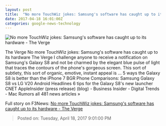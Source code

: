 ```yaml
---
layout: post
title:  "No more TouchWiz jokes: Samsung's software has caught up to its hardware - The Verge"
date: 2017-04-18 16:01:00Z
categories: google-news-technology
---
```


![No more TouchWiz jokes: Samsung's software has caught up to its hardware - The Verge](https://cdn0.vox-cdn.com/thumbor/tSPrG2uQ-LAi-633aPxITr8fFZg=/0x186:2040x1334/1600x900/cdn0.vox-cdn.com/uploads/chorus_image/image/54317415/vpavic_220317_1557_0239_v2.0.0.jpg)

The Verge No more TouchWiz jokes: Samsung's software has caught up to its hardware The Verge I challenge anyone to receive a notification on Samsung's Galaxy S8 and not be charmed by the elegant blue pulse of light that traces the contours of the phone's gorgeous screen. This sort of subtlety, this sort of organic, emotive, instant appeal is ... 5 ways the Galaxy S8 is better than the iPhone 7 BGR Phone Comparisons: Samsung Galaxy S8 vs LG V20 Android Headlines 6 tips for the Galaxy S8's new launcher CNET AppleInsider (press release) (blog) - Business Insider - Digital Trends - Mac Rumors all 481 news articles »


Full story on F3News: [No more TouchWiz jokes: Samsung's software has caught up to its hardware - The Verge](http://www.f3nws.com/n/xGYpEH)

> Posted on: Tuesday, April 18, 2017 9:01:00 PM

